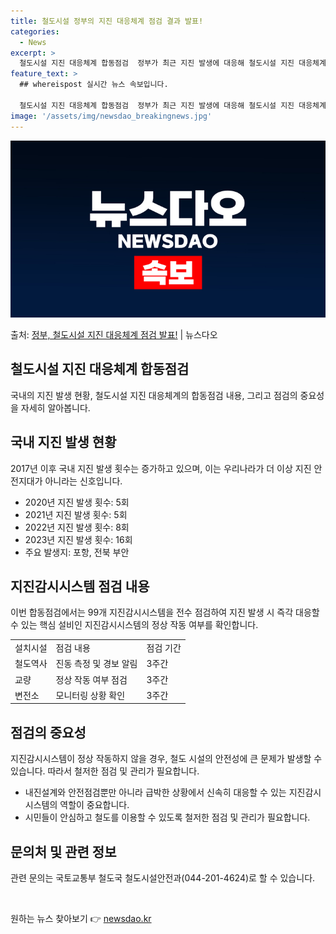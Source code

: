 ```yaml
---
title: 철도시설 정부의 지진 대응체계 점검 결과 발표!
categories:
  - News
excerpt: >
  철도시설 지진 대응체계 합동점검  정부가 최근 지진 발생에 대응해 철도시설 지진 대응체계 합동점검을 시작했습…
feature_text: >
  ## whereispost 실시간 뉴스 속보입니다.

  철도시설 지진 대응체계 합동점검  정부가 최근 지진 발생에 대응해 철도시설 지진 대응체계 합동점검을 시작했습…
image: '/assets/img/newsdao_breakingnews.jpg'
---
```


![뉴스다오 속보](/assets/img/newsdao_breakingnews.jpg)

<p>출처: <a href="https://newsdao.kr/4453" rel="dofollow">정부, 철도시설 지진 대응체계 점검 발표!</a> | 뉴스다오</p>

<h2 data-ke-size="size26">철도시설 지진 대응체계 합동점검</h2>
국내의 지진 발생 현황, 철도시설 지진 대응체계의 합동점검 내용, 그리고 점검의 중요성을 자세히 알아봅니다.

<h2>국내 지진 발생 현황</h2>
<p data-ke-size="size16">2017년 이후 국내 지진 발생 횟수는 증가하고 있으며, 이는 우리나라가 더 이상 지진 안전지대가 아니라는 신호입니다.</p>
<ul>
  <li>2020년 지진 발생 횟수: 5회</li>
  <li>2021년 지진 발생 횟수: 5회</li>
  <li>2022년 지진 발생 횟수: 8회</li>
  <li>2023년 지진 발생 횟수: 16회</li>
  <li>주요 발생지: 포항, 전북 부안</li>
</ul>

<h2>지진감시시스템 점검 내용</h2>
<p data-ke-size="size16">이번 합동점검에서는 99개 지진감시시스템을 전수 점검하여 지진 발생 시 즉각 대응할 수 있는 핵심 설비인 지진감시시스템의 정상 작동 여부를 확인합니다.</p>
<table style="width: 100%;">
  <tr>
    <td>설치시설</td>
    <td>점검 내용</td>
    <td>점검 기간</td>
  </tr>
  <tr>
    <td>철도역사</td>
    <td>진동 측정 및 경보 알림</td>
    <td>3주간</td>
  </tr>
  <tr>
    <td>교량</td>
    <td>정상 작동 여부 점검</td>
    <td>3주간</td>
  </tr>
  <tr>
    <td>변전소</td>
    <td>모니터링 상황 확인</td>
    <td>3주간</td>
  </tr>
</table>

<h2>점검의 중요성</h2>
<p data-ke-size="size16">지진감시시스템이 정상 작동하지 않을 경우, 철도 시설의 안전성에 큰 문제가 발생할 수 있습니다. 따라서 철저한 점검 및 관리가 필요합니다.</p>
<ul>
  <li>내진설계와 안전점검뿐만 아니라 급박한 상황에서 신속히 대응할 수 있는 지진감시시스템의 역할이 중요합니다.</li>
  <li>시민들이 안심하고 철도를 이용할 수 있도록 철저한 점검 및 관리가 필요합니다.</li>
</ul>

<h2>문의처 및 관련 정보</h2>
<p data-ke-size="size16">관련 문의는 국토교통부 철도국 철도시설안전과(044-201-4624)로 할 수 있습니다.</p>

<p data-ke-size="size16">&nbsp;</p> 

원하는 뉴스 찾아보기 👉 <a href="https://newsdao.kr" rel="dofollow">newsdao.kr</a>


